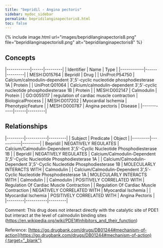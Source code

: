 ```yaml
---
title: "bepridil - Angina pectoris"
sidebar: mydoc_sidebar
permalink: bepridilanginapectoris8.html
toc: false 
---
```


{% include image.html url="images/bepridilanginapectoris8.png" file="bepridilanginapectoris8.png" alt="bepridilanginapectoris8" %}

## Concepts

|------------|------|---------|
| Identifier | Name | Type    |
|------------|------|---------|
| MESH:D015764 | Bepridil | Drug |
| UniProt:P54750 | Calcium/calmodulin-dependent 3',5'-cyclic nucleotide phosphodiesterase 1A | Protein |
| UniProt:Q01064 | Calcium/calmodulin-dependent 3',5'-cyclic nucleotide phosphodiesterase 1B | Protein |
| MESH:D002147 | Calmodulin | Protein |
| GO:0055117 | regulation of cardiac muscle contraction | BiologicalProcess |
| MESH:D017202 | Myocardial Ischemia | PhenotypicFeature |
| MESH:D000787 | Angina pectoris | Disease |
|------------|------|---------|

## Relationships

|---------|-----------|---------|
| Subject | Predicate | Object  |
|---------|-----------|---------|
| Bepridil | NEGATIVELY REGULATES | Calcium/Calmodulin-Dependent 3',5'-Cyclic Nucleotide Phosphodiesterase 1B |
| Bepridil | NEGATIVELY REGULATES | Calcium/Calmodulin-Dependent 3',5'-Cyclic Nucleotide Phosphodiesterase 1A |
| Calcium/Calmodulin-Dependent 3',5'-Cyclic Nucleotide Phosphodiesterase 1B | MOLECULARLY INTERACTS WITH | Calmodulin |
| Calcium/Calmodulin-Dependent 3',5'-Cyclic Nucleotide Phosphodiesterase 1A | MOLECULARLY INTERACTS WITH | Calmodulin |
| Calmodulin | POSITIVELY CORRELATED WITH | Regulation Of Cardiac Muscle Contraction |
| Regulation Of Cardiac Muscle Contraction | NEGATIVELY CORRELATED WITH | Myocardial Ischemia |
| Myocardial Ischemia | POSITIVELY CORRELATED WITH | Angina Pectoris |
|---------|-----------|---------|

Comment: This drug does not interact directly with the catalytic site of PDE1 but interact at the level of calmodulin binding sites (https://en.wikipedia.org/wiki/PDE1#Inhibitors_and_their_function)

Reference: [https://go.drugbank.com/drugs/DB01244#mechanism-of-action](https://go.drugbank.com/drugs/DB01244#mechanism-of-action){:target="_blank"}